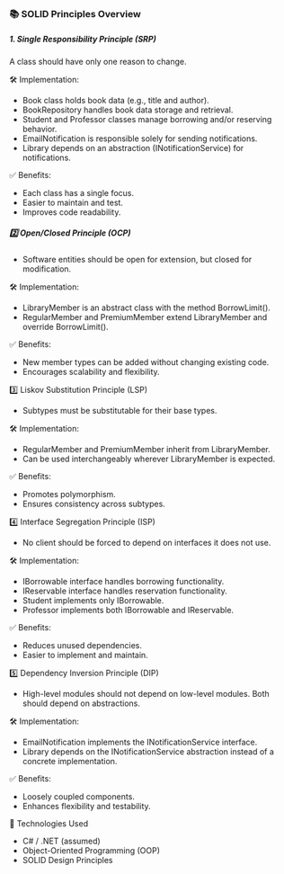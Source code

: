 ### 📚 SOLID Principles Overview
##### 1. Single Responsibility Principle (SRP)
A class should have only one reason to change.

🛠 Implementation:
- Book class holds book data (e.g., title and author).
- BookRepository handles book data storage and retrieval.
- Student and Professor classes manage borrowing and/or reserving behavior.
- EmailNotification is responsible solely for sending notifications.
- Library depends on an abstraction (INotificationService) for notifications.

✅ Benefits:
- Each class has a single focus.
- Easier to maintain and test.
- Improves code readability.

##### 2️⃣ Open/Closed Principle (OCP)
- Software entities should be open for extension, but closed for modification.

🛠 Implementation:
- LibraryMember is an abstract class with the method BorrowLimit().
- RegularMember and PremiumMember extend LibraryMember and override BorrowLimit().

✅ Benefits:
- New member types can be added without changing existing code.
- Encourages scalability and flexibility.

3️⃣ Liskov Substitution Principle (LSP)
- Subtypes must be substitutable for their base types.

🛠 Implementation:
- RegularMember and PremiumMember inherit from LibraryMember.
- Can be used interchangeably wherever LibraryMember is expected.

✅ Benefits:
- Promotes polymorphism.
- Ensures consistency across subtypes.

4️⃣ Interface Segregation Principle (ISP)
- No client should be forced to depend on interfaces it does not use.

🛠 Implementation:
- IBorrowable interface handles borrowing functionality.
- IReservable interface handles reservation functionality.
- Student implements only IBorrowable.
- Professor implements both IBorrowable and IReservable.

✅ Benefits:
- Reduces unused dependencies.
- Easier to implement and maintain.

5️⃣ Dependency Inversion Principle (DIP)
- High-level modules should not depend on low-level modules. Both should depend on abstractions.

🛠 Implementation:
- EmailNotification implements the INotificationService interface.
- Library depends on the INotificationService abstraction instead of a concrete implementation.

✅ Benefits:
- Loosely coupled components.
- Enhances flexibility and testability.

🔧 Technologies Used
- C# / .NET (assumed)
- Object-Oriented Programming (OOP)
- SOLID Design Principles
